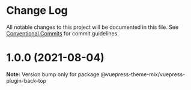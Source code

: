 # Change Log

All notable changes to this project will be documented in this file.
See [Conventional Commits](https://conventionalcommits.org) for commit guidelines.

# 1.0.0 (2021-08-04)

**Note:** Version bump only for package @vuepress-theme-mix/vuepress-plugin-back-top
